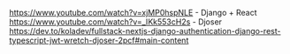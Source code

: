 https://www.youtube.com/watch?v=xjMP0hspNLE - Django + React
https://www.youtube.com/watch?v=_IKk553cH2s - Djoser
https://dev.to/koladev/fullstack-nextjs-django-authentication-django-rest-typescript-jwt-wretch-djoser-2pcf#main-content